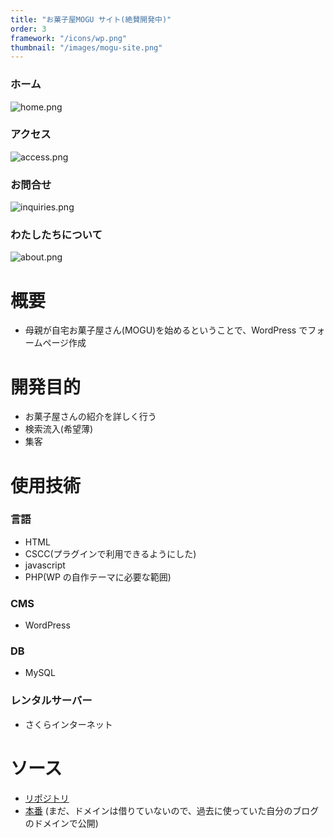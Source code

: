 ```yaml
---
title: "お菓子屋MOGU サイト(絶賛開発中)"
order: 3
framework: "/icons/wp.png"
thumbnail: "/images/mogu-site.png"
---
```


### ホーム

![home.png](/images/mogu-site/home.png)

### アクセス

![access.png](/images/mogu-site/access.png)

### お問合せ

![inquiries.png](/images/mogu-site/inquiries.png)

### わたしたちについて

![about.png](/images/mogu-site/about.png)

# 概要

- 母親が自宅お菓子屋さん(MOGU)を始めるということで、WordPress でフォームページ作成

# 開発目的

- お菓子屋さんの紹介を詳しく行う
- 検索流入(希望薄)
- 集客

# 使用技術

### 言語

- HTML
- CSCC(プラグインで利用できるようにした)
- javascript
- PHP(WP の自作テーマに必要な範囲)

### CMS

- WordPress

### DB

- MySQL

### レンタルサーバー

- さくらインターネット

# ソース

- [リポジトリ](https://github.com/kaity-kaity/WP-Mogu)
- [本番](http://kaity-blog.com/) (まだ、ドメインは借りていないので、過去に使っていた自分のブログのドメインで公開)
